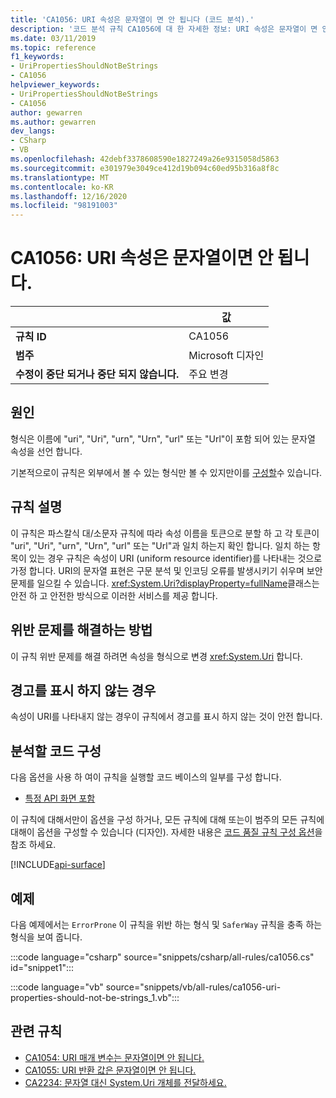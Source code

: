 ```yaml
---
title: 'CA1056: URI 속성은 문자열이 면 안 됩니다 (코드 분석).'
description: '코드 분석 규칙 CA1056에 대 한 자세한 정보: URI 속성은 문자열이 면 안 됩니다.'
ms.date: 03/11/2019
ms.topic: reference
f1_keywords:
- UriPropertiesShouldNotBeStrings
- CA1056
helpviewer_keywords:
- UriPropertiesShouldNotBeStrings
- CA1056
author: gewarren
ms.author: gewarren
dev_langs:
- CSharp
- VB
ms.openlocfilehash: 42debf3378608590e1827249a26e9315058d5863
ms.sourcegitcommit: e301979e3049ce412d19b094c60ed95b316a8f8c
ms.translationtype: MT
ms.contentlocale: ko-KR
ms.lasthandoff: 12/16/2020
ms.locfileid: "98191003"
---
```

# <a name="ca1056-uri-properties-should-not-be-strings"></a>CA1056: URI 속성은 문자열이면 안 됩니다.

| | 값 |
|-|-|
| **규칙 ID** |CA1056|
| **범주** |Microsoft 디자인|
| **수정이 중단 되거나 중단 되지 않습니다.** |주요 변경|

## <a name="cause"></a>원인

형식은 이름에 "uri", "Uri", "urn", "Urn", "url" 또는 "Url"이 포함 되어 있는 문자열 속성을 선언 합니다.

기본적으로이 규칙은 외부에서 볼 수 있는 형식만 볼 수 있지만이를 [구성할](#configure-code-to-analyze)수 있습니다.

## <a name="rule-description"></a>규칙 설명

이 규칙은 파스칼식 대/소문자 규칙에 따라 속성 이름을 토큰으로 분할 하 고 각 토큰이 "uri", "Uri", "urn", "Urn", "url" 또는 "Url"과 일치 하는지 확인 합니다. 일치 하는 항목이 있는 경우 규칙은 속성이 URI (uniform resource identifier)를 나타내는 것으로 가정 합니다. URI의 문자열 표현은 구문 분석 및 인코딩 오류를 발생시키기 쉬우며 보안 문제를 일으킬 수 있습니다. <xref:System.Uri?displayProperty=fullName>클래스는 안전 하 고 안전한 방식으로 이러한 서비스를 제공 합니다.

## <a name="how-to-fix-violations"></a>위반 문제를 해결하는 방법

이 규칙 위반 문제를 해결 하려면 속성을 형식으로 변경 <xref:System.Uri> 합니다.

## <a name="when-to-suppress-warnings"></a>경고를 표시 하지 않는 경우

속성이 URI를 나타내지 않는 경우이 규칙에서 경고를 표시 하지 않는 것이 안전 합니다.

## <a name="configure-code-to-analyze"></a>분석할 코드 구성

다음 옵션을 사용 하 여이 규칙을 실행할 코드 베이스의 일부를 구성 합니다.

- [특정 API 화면 포함](#include-specific-api-surfaces)

이 규칙에 대해서만이 옵션을 구성 하거나, 모든 규칙에 대해 또는이 범주의 모든 규칙에 대해이 옵션을 구성할 수 있습니다 (디자인). 자세한 내용은 [코드 품질 규칙 구성 옵션](../code-quality-rule-options.md)을 참조 하세요.

[!INCLUDE[api-surface](~/includes/code-analysis/api-surface.md)]

## <a name="example"></a>예제

다음 예제에서는 `ErrorProne` 이 규칙을 위반 하는 형식 및 `SaferWay` 규칙을 충족 하는 형식을 보여 줍니다.

:::code language="csharp" source="snippets/csharp/all-rules/ca1056.cs" id="snippet1":::

:::code language="vb" source="snippets/vb/all-rules/ca1056-uri-properties-should-not-be-strings_1.vb":::

## <a name="related-rules"></a>관련 규칙

- [CA1054: URI 매개 변수는 문자열이면 안 됩니다.](ca1054.md)
- [CA1055: URI 반환 값은 문자열이면 안 됩니다.](ca1055.md)
- [CA2234: 문자열 대신 System.Uri 개체를 전달하세요.](ca2234.md)
